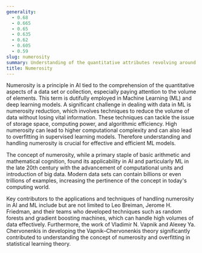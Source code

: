 ```yaml
---
generality:
  - 0.68
  - 0.665
  - 0.65
  - 0.635
  - 0.62
  - 0.605
  - 0.59
slug: numerosity
summary: Understanding of the quantitative attributes revolving around the number of elements in a data set.
title: Numerosity
---
```


Numerosity is a principle in AI tied to the comprehension of the quantitative aspects of a data set or collection, especially paying attention to the volume of elements. This term is dutifully employed in Machine Learning (ML) and deep learning models. A significant challenge in dealing with data in ML is numerosity reduction, which involves techniques to reduce the volume of data without losing vital information. These techniques can tackle the issue of storage space, computing power, and algorithmic efficiency. High numerosity can lead to higher computational complexity and can also lead to overfitting in supervised learning models. Therefore understanding and handling numerosity is crucial for effective and efficient ML models.

The concept of numerosity, while a primary staple of basic arithmetic and mathematical cognition, found its applicability in AI and particularly ML in the late 20th century with the advancement of computational units and introduction of big data. Modern data sets can contain billions or even trillions of examples, increasing the pertinence of the concept in today's computing world.

Key contributors to the applications and techniques of handling numerosity in AI and ML include but are not limited to Leo Breiman, Jerome H. Friedman, and their teams who developed techniques such as random forests and gradient boosting machines, which can handle high volumes of data effectively. Furthermore, the work of Vladimir N. Vapnik and Alexey Ya. Chervonenkis in developing the Vapnik–Chervonenkis theory significantly contributed to understanding the concept of numerosity and overfitting in statistical learning theory.
